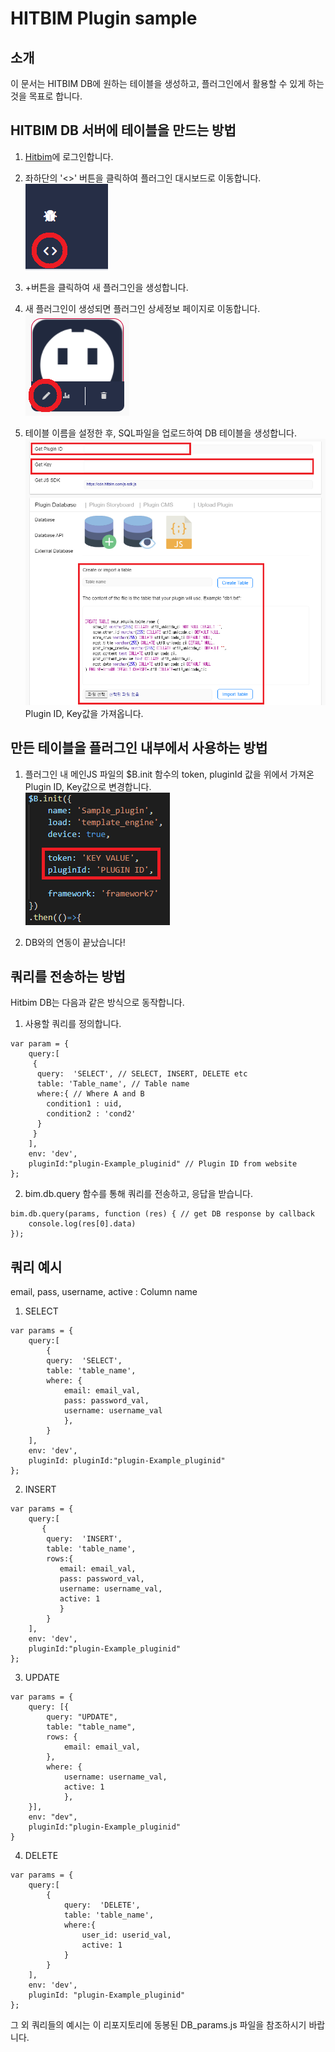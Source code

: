 # HITBIM Plugin sample

## 소개
이 문서는 HITBIM DB에 원하는 테이블을 생성하고, 플러그인에서 활용할 수 있게 하는 것을 목표로 합니다.

## HITBIM DB 서버에 테이블을 만드는 방법
1. [Hitbim](https://hitbim.com/)에 로그인합니다.  

2. 좌하단의 '<>' 버튼을 클릭하여 플러그인 대시보드로 이동합니다.  
![plot](./assets/1.png)  

3. +버튼을 클릭하여 새 플러그인을 생성합니다.  

4. 새 플러그인이 생성되면 플러그인 상세정보 페이지로 이동합니다.  
![plot](./assets/3.png)  

5. 테이블 이름을 설정한 후, SQL파일을 업로드하여 DB 테이블을 생성합니다.  
![plot](./assets/4.png)    
Plugin ID, Key값을 가져옵니다.

## 만든 테이블을 플러그인 내부에서 사용하는 방법
1. 플러그인 내 메인JS 파일의 $B.init 함수의 token, pluginId 값을 위에서 가져온 Plugin ID, Key값으로 변경합니다.  
![plot](./assets/5.png)  

2. DB와의 연동이 끝났습니다!  

## 쿼리를 전송하는 방법
Hitbim DB는 다음과 같은 방식으로 동작합니다.

1. 사용할 쿼리를 정의합니다.

```
var param = {
    query:[
     {
      query:  'SELECT', // SELECT, INSERT, DELETE etc
      table: 'Table_name', // Table name
      where:{ // Where A and B
        condition1 : uid,
        condition2 : 'cond2'
      }
     }
    ],
    env: 'dev',
    pluginId:"plugin-Example_pluginid" // Plugin ID from website
};
```

2. bim.db.query 함수를 통해 쿼리를 전송하고, 응답을 받습니다.

```
bim.db.query(params, function (res) { // get DB response by callback
    console.log(res[0].data)
});
```

## 쿼리 예시
email, pass, username, active : Column name

1. SELECT
```
var params = {
    query:[
        {
        query:  'SELECT',
        table: 'table_name',
        where: {
            email: email_val,
            pass: password_val,
            username: username_val
            },
        }
    ],
    env: 'dev',
    pluginId: pluginId:"plugin-Example_pluginid"
};
```
2. INSERT  
```
var params = {
    query:[
       {
        query:  'INSERT',
        table: 'table_name',
        rows:{
           email: email_val,
           pass: password_val,
           username: username_val,
           active: 1
           }
        }
    ],
    env: 'dev',
    pluginId:"plugin-Example_pluginid"
};
```
3. UPDATE  
```
var params = {
    query: [{
        query: "UPDATE",
        table: "table_name",
        rows: {
            email: email_val,
        },
        where: {
            username: username_val,
            active: 1
            },
    }],
    env: "dev",
    pluginId:"plugin-Example_pluginid"
}
```
4. DELETE
```
var params = {
    query:[
        {
            query:  'DELETE',
            table: 'table_name',
            where:{
                user_id: userid_val,
                active: 1
            }
        }
    ],
    env: 'dev',
    pluginId: "plugin-Example_pluginid"
};
```
그 외 쿼리들의 예시는 이 리포지토리에 동봉된 DB_params.js 파일을 참조하시기 바랍니다.
